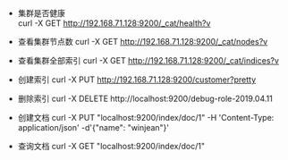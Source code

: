 * 集群是否健康  
curl -X GET http://192.168.71.128:9200/_cat/health?v

* 查看集群节点数
curl -X GET http://192.168.71.128:9200/_cat/nodes?v  

* 查看集群全部索引
curl -X GET http://192.168.71.128:9200/_cat/indices?v  

* 创建索引
curl -X PUT http://192.168.71.128:9200/customer?pretty

* 删除索引
curl -X DELETE http://localhost:9200/debug-role-2019.04.11

* 创建文档
curl -X PUT "localhost:9200/index/doc/1" -H 'Content-Type: application/json' -d'{"name": "winjean"}'

* 查询文档
curl -X GET "localhost:9200/index/doc/1"